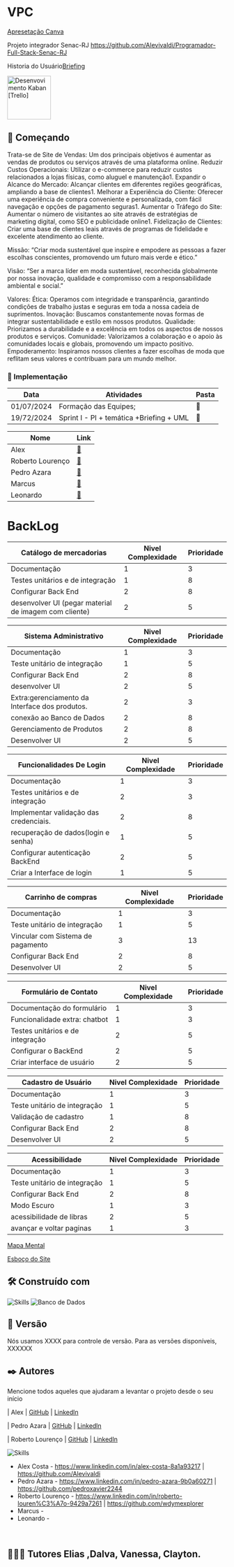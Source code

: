

# VPC
<a href="https://www.canva.com/design/DAGLWNaRmCQ/rdQX-GN2gdl5-E1cArh4mg/edit">Apresetação Canva</a>

Projeto integrador
Senac-RJ https://github.com/Alevivaldi/Programador-Full-Stack-Senac-RJ

Historia do Usuário[Briefing](https://docs.google.com/document/d/1bVkOBA8HdP-rlMgmD8RpONQWncEWkEGI/edit)


<a href="https://trello.com/invite/b/667f4a7e7ff0eb361a923d14/ATTI4c997b2d3289a39dce5e866ad446423cD4318BD6/senac-rj-20241-programador-fullstack" target="blank"><img src="https://as2.ftcdn.net/v2/jpg/05/50/01/23/1000_F_550012360_8b7PlJS3T3we9UzxQLhHJnGikdpcpOVR.jpg" width="100px" alt="Desenvovimento Kaban [Trello]"></a>


## 🚀 Começando

Trata-se de Site de Vendas: Um dos principais objetivos é aumentar as vendas de produtos ou serviços através de uma plataforma online.
Reduzir Custos Operacionais: Utilizar o e-commerce para reduzir custos relacionados a lojas físicas, como aluguel e manutenção1.
Expandir o Alcance do Mercado: Alcançar clientes em diferentes regiões geográficas, ampliando a base de clientes1.
Melhorar a Experiência do Cliente: Oferecer uma experiência de compra conveniente e personalizada, com fácil navegação e opções de pagamento seguras1.
Aumentar o Tráfego do Site: Aumentar o número de visitantes ao site através de estratégias de marketing digital, como SEO e publicidade online1.
Fidelização de Clientes: Criar uma base de clientes leais através de programas de fidelidade e excelente atendimento ao cliente.

Missão: “Criar moda sustentável que inspire e empodere as pessoas a fazer escolhas conscientes, promovendo um futuro mais verde e ético.”

Visão: “Ser a marca líder em moda sustentável, reconhecida globalmente por nossa inovação, qualidade e compromisso com a responsabilidade ambiental e social.”

Valores:
Ética: Operamos com integridade e transparência, garantindo condições de trabalho justas e seguras em toda a nossa cadeia de suprimentos.
Inovação: Buscamos constantemente novas formas de integrar sustentabilidade e estilo em nossos produtos.
Qualidade: Priorizamos a durabilidade e a excelência em todos os aspectos de nossos produtos e serviços.
Comunidade: Valorizamos a colaboração e o apoio às comunidades locais e globais, promovendo um impacto positivo.
Empoderamento: Inspiramos nossos clientes a fazer escolhas de moda que reflitam seus valores e contribuam para um mundo melhor.


### 🔧 Implementação


| Data         | Atividades                                                | Pasta |
|--------------|-----------------------------------------------------------|-------|
| 01/07/2024   | Formação das Equipes;                                     | 📁   |
| 19/72/2024   | Sprint I - PI + temática +Briefing + UML   | 📁   |

| Nome       | Link                                              |
|------------|----------------------------------------------------|
| Alex       | [📁](https://github.com/Alevivaldi)
| Roberto Lourenço       | [📁](https://github.com/wdymexplorer)        |
| Pedro Azara      | [📁](https://github.com/pedroxavier2244)        |
| Marcus | [📁](https://github.com/...)        |
| Leonardo      | [📁](https://github.com/...)        |


<h1>BackLog</h1>

| Catálogo de mercadorias  | Nivel Complexidade | Prioridade |
|------------------------|--------------------|------------|
|Documentação|1|3|
|Testes unitários  e de integração|1|8|
|Configurar Back End|2|8|
|desenvolver UI (pegar material de imagem com cliente)|2|5|

| Sistema Administrativo  | Nivel Complexidade | Prioridade |
|------------------------|--------------------|------------|
|Documentação|1|3|
|Teste unitário de integração|1|5|
|Configurar Back End|2|8|
|desenvolver UI|2|5|
|Extra:gerenciamento da Interface dos produtos.|2|3|
|conexão ao Banco de Dados|2|8|
|Gerenciamento de Produtos|2|8|
|Desenvolver UI|2|5|


| Funcionalidades De Login | Nivel Complexidade | Prioridade |
|------------------------|--------------------|------------|
|Documentação|   1                |3          |
|Testes unitários  e de integração  |   2     | 3          |
|Implementar validação das credenciais. |  2  |8           |  
|recuperação de dados(login e senha)|1|5|
|Configurar autenticação BackEnd|2|5|
|Criar a Interface de login|1|5

| Carrinho de compras  | Nivel Complexidade | Prioridade |
|------------------------|--------------------|------------|
|Documentação|1|3|
|Teste unitário de integração|1|5|
|Vincular com Sistema de pagamento|3|13|
|Configurar Back End|2|8|
|Desenvolver UI|2|5|


| Formulário de Contato | Nivel Complexidade | Prioridade |
|------------------------|--------------------|------------|
|Documentação do formulário|1|3|
|Funcionalidade extra: chatbot|1|3|
|Testes unitários  e de integração|2|5|
|Configurar o BackEnd|2|5|
|Criar interface de usuário|2|5|



| Cadastro de Usuário  | Nivel Complexidade | Prioridade |
|------------------------|--------------------|------------|
|Documentação|1|3|
|Teste unitário de integração|1|5|
|Validação de cadastro|1|8|
|Configurar Back End|2|8|
|Desenvolver UI|2|5|



| Acessibilidade  | Nivel Complexidade | Prioridade |
|------------------------|--------------------|------------|
|Documentação|1|3|
|Teste unitário de integração|1|5|
|Configurar Back End|2|8|
|Modo Escuro|1|3
|acessibilidade de libras|2|5|
|avançar e voltar paginas|1|3|


<a href="https://www.mindmeister.com/app/map/3351999169?t=PsRKkBxbwq"> Mapa Mental</a>

<a href="https://www.mindmeister.com/app/map/3351999169?t=PsRKkBxbwq&m=outline">Esboço do Site</a>

## 🛠️ Construído com

![Skills](https://skillicons.dev/icons?i=vscode,eclipse,figma,html,css,angular,js,spring,postman,java,flutter)
![Banco de Dados](https://skillicons.dev/icons?i=mysql,sqlite)

## 📌 Versão

Nós usamos XXXX para controle de versão. Para as versões disponíveis, XXXXXX

## ✒️ Autores

Mencione todos aqueles que ajudaram a levantar o projeto desde o seu início


| Alex       | [GitHub](https://github.com/Alevivaldi)        |  [Linkedln](https://www.linkedin.com/in/alex-costa-8a1a93217/)

| Pedro Azara       | [GitHub](https://github.com/pedroxavier2244)        |  [Linkedln](https://www.linkedin.com/in/pedro-azara-9b0a60271)

| Roberto Lourenço       | [GitHub](https://github.com/wdymexplorer)        |  [Linkedln](https://www.linkedin.com/in/roberto-louren%C3%A7o-9429a7261/)

![Skills](https://skillicons.dev/icons?i=linkedin,github)

- Alex Costa -  https://www.linkedin.com/in/alex-costa-8a1a93217    |   https://github.com/Alevivaldi
- Pedro Azara -  https://www.linkedin.com/in/pedro-azara-9b0a60271    |   https://github.com/pedroxavier2244
- Roberto Lourenço -  https://www.linkedin.com/in/roberto-louren%C3%A7o-9429a7261    |   https://github.com/wdymexplorer
- Marcus -
- Leonardo - 
<br>

## 👨🏻‍🏫 Tutores Elias ,Dalva, Vanessa, Clayton.
